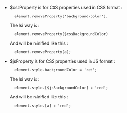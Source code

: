 * $cssProperty is for CSS properties used in CSS format :

        element.removeProperty('background-color');

  The Isi way is :
    
        element.removeProperty($cssBackgroundColor);

  And will be minified like this :

        element.removeProperty(a);

* $jsProperty is for CSS properties used in JS format :

        element.style.backgroundColor = 'red';

  The Isi way is :

        element.style.[$jsBackgroundColor] = 'red';

  And will be minified like this :

        element.style.[a] = 'red';
